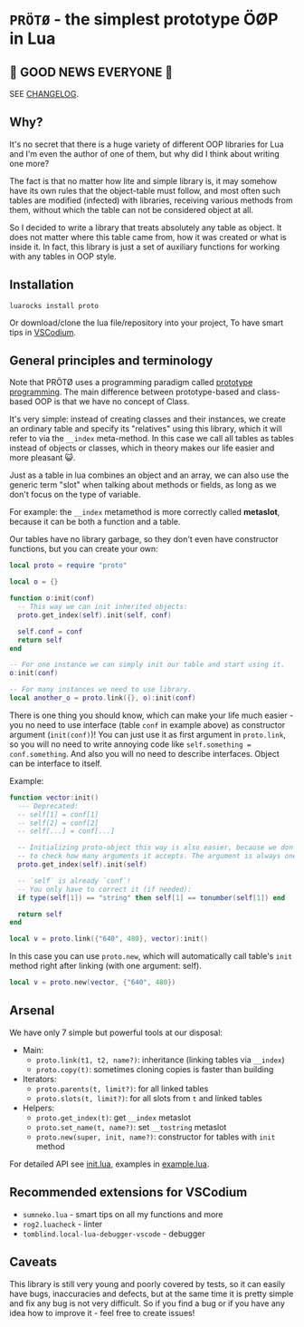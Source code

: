 # `PRÖTØ` - the simplest prototype ÖØP in Lua

## 🎉 GOOD NEWS EVERYONE 🎉

SEE [CHANGELOG](changelog.md).

## Why?

It's no secret that there is a huge variety of different OOP libraries for Lua
and I'm even the author of one of them, but why did I think about writing one
more?

The fact is that no matter how lite and simple library is, it may somehow have
its own rules that the object-table must follow, and most often such tables are
modified (infected) with libraries, receiving various methods from them, without
which the table can not be considered object at all.

So I decided to write a library that treats absolutely any table as object. It
does not matter where this table came from, how it was created or what is inside
it. In fact, this library is just a set of auxiliary functions for working with
any tables in OOP style.

## Installation

`luarocks install proto`

Or download/clone the lua file/repository into your project, To have smart tips
in [VSCodium][2].

## General principles and terminology

Note that PRÖTØ uses a programming paradigm called [prototype programming][1].
The main difference between prototype-based and class-based OOP is that we have
no concept of Class.

It's very simple: instead of creating classes and their instances, we create an
ordinary table and specify its "relatives" using this library, which it will
refer to via the `__index` meta-method. In this case we call all tables as
tables instead of objects or classes, which in theory makes our life easier and
more pleasant 😺.

Just as a table in lua combines an object and an array, we can also use the
generic term "slot" when talking about methods or fields, as long as we don't
focus on the type of variable.

For example: the `__index` metamethod is more correctly called **metaslot**,
because it can be both a function and a table.

Our tables have no library garbage, so they don't even have constructor
functions, but you can create your own:

```lua
local proto = require "proto"

local o = {}

function o:init(conf)
  -- This way we can init inherited objects:
  proto.get_index(self).init(self, conf)

  self.conf = conf
  return self
end

-- For one instance we can simply init our table and start using it.
o:init(conf)

-- For many instances we need to use library.
local another_o = proto.link({}, o):init(conf)
```

There is one thing you should know, which can make your life much easier - you
no need to use interface (table `conf` in example above) as constructor argument
(`init(conf)`)! You can just use it as first argument in `proto.link`, so you
will no need to write annoying code like `self.something = conf.something`. And
also you will no need to describe interfaces. Object can be interface to itself.

Example:

```lua
function vector:init()
  --- Deprecated:
  -- self[1] = conf[1]
  -- self[2] = conf[2]
  -- self[...] = conf[...]

  -- Initializing proto-object this way is also easier, because we don't need
  -- to check how many arguments it accepts. The argument is always one: self.
  proto.get_index(self).init(self)

  -- `self` is already `conf`!
  -- You only have to correct it (if needed):
  if type(self[1]) == "string" then self[1] == tonumber(self[1]) end

  return self
end

local v = proto.link({"640", 480}, vector):init()
```

In this case you can use `proto.new`, which will automatically call table's
`init` method right after linking (with one argument: self).

```lua
local v = proto.new(vector, {"640", 480})
```

## Arsenal

We have only 7 simple but powerful tools at our disposal:

- Main:
  - `proto.link(t1, t2, name?)`: inheritance (linking tables via `__index`)
  - `proto.copy(t)`: sometimes cloning copies is faster than building
- Iterators:
  - `proto.parents(t, limit?)`: for all linked tables
  - `proto.slots(t, limit?)`: for all slots from `t` and linked tables
- Helpers:
  - `proto.get_index(t)`: get `__index` metaslot
  - `proto.set_name(t, name?)`: set `__tostring` metaslot
  - `proto.new(super, init, name?)`: constructor for tables with `init` method

For detailed API see [init.lua](init.lua), examples in
[example.lua](example.lua).

## Recommended extensions for VSCodium

- `sumneko.lua` - smart tips on all my functions and more
- `rog2.luacheck` - linter
- `tomblind.local-lua-debugger-vscode` - debugger

## Caveats

This library is still very young and poorly covered by tests, so it can easily
have bugs, inaccuracies and defects, but at the same time it is pretty simple
and fix any bug is not very difficult. So if you find a bug or if you have any
idea how to improve it - feel free to create issues!

[1]: https://en.wikipedia.org/wiki/Prototype-based_programming
[2]: https://vscodium.com
